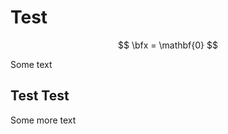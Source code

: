 <!-- mathjax include -->
<!-- {% include mathjax.html %} -->
<!-- defining some tex commands that can be used throughout the page-->
# Test
$$ \bfx = \mathbf{0} $$

Some text

## Test Test

Some more text

<!-- defining some tex commands that can be used throughout the page-->
$$ \newcommand{\bfx}{\mathbf{x}} $$
